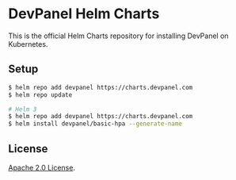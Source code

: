 # DevPanel Helm Charts

This is the official Helm Charts repository for installing DevPanel on Kubernetes.

## Setup

```bash
$ helm repo add devpanel https://charts.devpanel.com
$ helm repo update

# Helm 3
$ helm repo add devpanel https://charts.devpanel.com
$ helm install devpanel/basic-hpa --generate-name
```

## License

<!-- Keep full URL links to repo files because this README syncs from master to main.  -->
[Apache 2.0 License](https://github.com/devpanel/charts/blob/main/LICENSE).